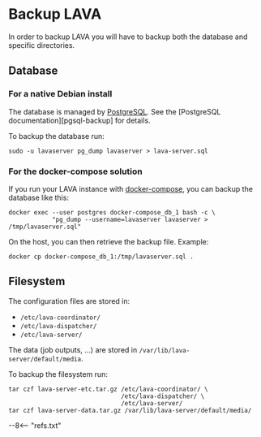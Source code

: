 # Backup LAVA

In order to backup LAVA you will have to backup both the database and specific
directories.

## Database

### For a native Debian install
The database is managed by
[PostgreSQL](../../../technical-references/services/postgresql.md). See the
[PostgreSQL documentation][pgsql-backup] for
details.

To backup the database run:

```shell
sudo -u lavaserver pg_dump lavaserver > lava-server.sql
```

### For the docker-compose solution
If you run your LAVA instance with [docker-compose](https://git.lavasoftware.org/lava/pkg/docker-compose),
you can backup the database like this:
```shell
docker exec --user postgres docker-compose_db_1 bash -c \
            "pg_dump --username=lavaserver lavaserver > /tmp/lavaserver.sql"
```

On the host, you can then retrieve the backup file.
Example:
```shell
docker cp docker-compose_db_1:/tmp/lavaserver.sql .
```

## Filesystem

The configuration files are stored in:

* `/etc/lava-coordinator/`
* `/etc/lava-dispatcher/`
* `/etc/lava-server/`

The data (job outputs, ...) are stored in `/var/lib/lava-server/default/media`.

To backup the filesystem run:

```shell
tar czf lava-server-etc.tar.gz /etc/lava-coordinator/ \
                               /etc/lava-dispatcher/ \
                               /etc/lava-server/
tar czf lava-server-data.tar.gz /var/lib/lava-server/default/media/
```

--8<-- "refs.txt"
